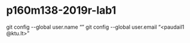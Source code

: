 # p160m138-2019r-lab1

git config --global user.name “<paulius dailidonis>”
git config --global user.email “<paudail1 @ktu.lt>”
